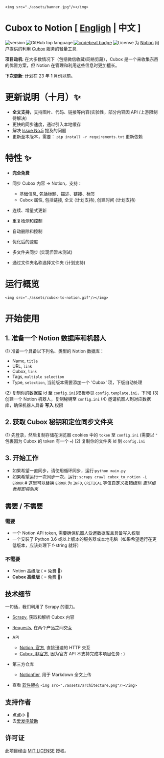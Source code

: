 `<img src="./assets/banner.jpg"/></img>`

# Cubox to Notion [ [Engligh](./README.MD) | 中文 ]

![version](https://img.shields.io/badge/version-alpha-red)
![GitHub top language](https://img.shields.io/github/languages/top/reycn/cubox-to-notion) [![codebeat badge](https://codebeat.co/badges/ffea9c86-2b10-45b9-b4cc-d7cb35bbde4d)](https://codebeat.co/projects/github-com-reycn-cubox-to-notion-main) ![License](https://img.shields.io/badge/license-MIT-000000.svg)
为 [Notion](https://www.notion.so/) 用户提供的利用 [Cubox](https://cubox.pro/) 服务的轻量工具.

**项目动机**: 在大多数情况下（包括微信收藏/网络剪藏），Cubox 是一个来收集东西的优雅方案，但 Notion 在管理和利用这些信息时更加擅长。

**下次更新**: 计划在 23 年 1 月份以前。

# 更新说明（十月）✨

-   **全文支持**，支持图片、代码、链接等内容(实验性，部分内容因 API /上游限制待解决)
-   更快的同步速度，通过引入本地缓存
-   解决 [Issue No.5](https://github.com/reycn/cubox-to-notion/issues/5]) 提及的问题
-   更新至本版本，需要：
    `pip install -r requirements.txt` 更新依赖

# 特性 ✨

-   **完全免费**
-   同步 Cubox 内容 -> Notion，支持：

    -   基础信息, 包括标题、描述、链接、标签
    -   Cubox 属性, 包括链接, 全文 (计划支持), 创建时间 (计划支持)

-   连续、增量式更新
-   重复检测和控制
-   自动删除和控制
-   优化后的速度
-   多文件夹同步 (实现但暂未测试)
-   通过文件夹名称选择文件夹 (计划支持)

# 运行概览

`<img src="./assets/cubox-to-notion.gif"/></img>`

# 开始使用

## 1. 准备一个 Notion 数据库和机器人

(1) 准备一个具备以下列名、类型的 Notion 数据库：

-   Name, `title`
-   URL, `link`
-   Cubox, `link`
-   Tags, `multiple selection`
-   Type, `selection`, 当前版本需要添加一个 'Cubox' 项，下版自动处理

(2) 复制你的数据库 id 至 `config.ini`(模板参见 `config.template.ini`，下同)
(3) 创建一个 Notion 机器人，复制秘钥至 `config.ini`
(4) 邀请机器人到对应数据库，确保机器人具备 **写入** 权限

## 2. 获取 Cubox 秘钥和定位同步文件夹

(1) 先登录，然后复制存储在浏览器 cookies 中的 `token` 至 `config.ini`
(需要以 `"` 包裹因为 Cubox 的 token 有一个 `=`)
(2) 复制你的文件夹 id 到 `config.ini`

## 3. 开始工作

-   如果希望一直同步，请使用循环同步，运行:`python main.py`
-   如果希望运行一次同步一次，运行:
    `scrapy crawl cubox_to_notion -L ERROR` # 这里可以替换 `ERROR` 为 `INFO`, `CRITICAL` 等值自定义报错级别
    _更详细教程即将到来_

## 需要 / 不需要

### 需要

-   一个 Notion API token, 需要确保机器人受邀数据库且具备写入权限
-   一个安装了 Python 3.6 或以上版本的服务器或本地电脑（如果希望运行在更低版本，应该处理下 f-string 就好）

### 不需要

-   Notion 高级版 ( = 免费 🤩)
-   **Cubox 高级版** ( = 免费 🤩)

## 技术细节

一句话，我们利用了 Scrapy 的潜力。

-   [Scrapy](https://github.com/scrapy/scrapy), 获取和解析 Cubox 内容
-   [Requests](https://github.com/psf/requests), 在两个产品之间交互
-   API

    -   [Notion, 官方](https://developers.notion.com/), 直接迅速的 HTTP 交互
    -   [ Cubox, 非官方](https://github.com/reycn/cubox-to-notion), 因为官方 API 不支持完成本项目任务 : )

-   第三方仓库

    -   [Notionfier](https://github.com/Arsenal591/notionfier), 用于 Markdown 全文上传

-   查看 [软件架构](https://app.tryeraser.com/workspace/xYpHHokfhmbpjrVowqsb?origin=share)
    `<img src="./assets/architecture.png"/></img>`

## 支持作者

-   点点小 🌟
-   去[爱发电赞助](https://afdian.net/@reynd/plan)

## 许可证

此项目经由 [MIT LICENSE](LICENSE) 授权。
